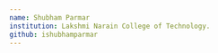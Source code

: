 ```yaml
---
name: Shubham Parmar
institution: Lakshmi Narain College of Technology.
github: ishubhamparmar
---
```

